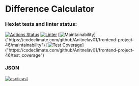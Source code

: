 <h1>Difference Calculator</h1>

### Hexlet tests and linter status:
[![Actions Status](https://github.com/Anitnelav01/frontend-project-46/workflows/hexlet-check/badge.svg)](https://github.com/Anitnelav01/frontend-project-46/actions)
[![Linter](https://github.com/Anitnelav01/frontend-project-46/actions/workflows/linter.yml/badge.svg)](https://github.com/Anitnelav01/frontend-project-46/actions/workflows/linter.yml)
[![Maintainability]("https://api.codeclimate.com/v1/badges/0ffa1e47a86ab5a2f1c8/maintainability")]("https://codeclimate.com/github/Anitnelav01/frontend-project-46/maintainability")
[![Test Coverage]("https://api.codeclimate.com/v1/badges/0ffa1e47a86ab5a2f1c8/test_coverage")]("https://codeclimate.com/github/Anitnelav01/frontend-project-46/test_coverage")

### JSON

[![asciicast](https://asciinema.org/a/KyHXLWtNnQRvi0mM5rAwj6Xks.svg)](https://asciinema.org/a/KyHXLWtNnQRvi0mM5rAwj6Xks)